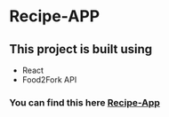 # Recipe-APP

## This project is built using 
- React
- Food2Fork API

 ### You can find this here [Recipe-App](https://recipe-store-p.netlify.com/)
